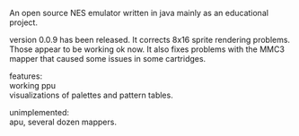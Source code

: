 An open source NES emulator written in java mainly as an educational project.

version 0.0.9 has been released. It corrects 8x16 sprite rendering problems. Those appear to be working ok now. It also fixes problems with the MMC3 mapper that caused some issues in some cartridges.

features:<br />
working ppu<br />
visualizations of palettes and pattern tables.

unimplemented:<br />
apu, several dozen mappers.<br />
